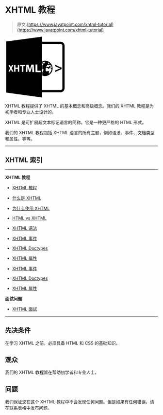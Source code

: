 # XHTML 教程

> 原文:[https://www.javatpoint.com/xhtml-tutorial](https://www.javatpoint.com/xhtml-tutorial)

![XHTML Tutorial](img/bc831c4fe4ecfd2d6bbf7657f498c615.png)

XHTML 教程提供了 XHTML 的基本概念和高级概念。我们的 XHTML 教程是为初学者和专业人士设计的。

XHTML 是可扩展超文本标记语言的简称。它是一种更严格的 HTML 形式。

我们的 XHTML 教程包括 XHTML 语言的所有主题，例如语法、事件、文档类型和属性。等等。

* * *

## XHTML 索引

* * *

**XHTML 教程**

*   [XHTML 教程](xhtml-tutorial)
*   [什么是 XHTML](what-is-xhtml)
*   [为什么使用 XHTML](why-use-xhtml)
*   [HTML vs XHTML](html-vs-xhtml)
*   [XHTML 语法](xhtml-syntax)
*   [XHTML 事件](xhtml-events)
*   [XHTML Doctypes](xhtml-doctypes)
*   [XHTML 属性](xhtml-attributes)

*   [XHTML 事件](xhtml-events)
*   [XHTML Doctypes](xhtml-doctypes)
*   [XHTML 属性](xhtml-attributes)

**面试问题**

*   [XHTML 面试](xhtml-interview-questions)

* * *

## 先决条件

在学习 XHTML 之前，必须具备 HTML 和 CSS 的基础知识。

## 观众

我们的 XHTML 教程旨在帮助初学者和专业人士。

## 问题

我们保证您在这个 XHTML 教程中不会发现任何问题。但是如果有任何错误，请在联系表格中发布问题。